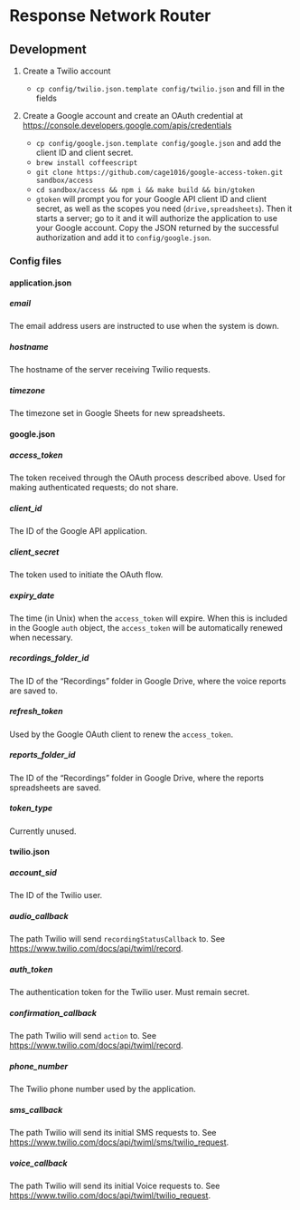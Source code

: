# Response Network Router

## Development

1. Create a Twilio account
   - `cp config/twilio.json.template config/twilio.json` and fill in
     the fields

2. Create a Google account and create an OAuth credential at
   <https://console.developers.google.com/apis/credentials>
   - `cp config/google.json.template config/google.json` and add the
     client ID and client secret.
   - `brew install coffeescript`
   - `git clone https://github.com/cage1016/google-access-token.git sandbox/access`
   - `cd sandbox/access && npm i && make build && bin/gtoken`
   - `gtoken` will prompt you for your Google API client ID and client
     secret, as well as the scopes you need (`drive,spreadsheets`).
     Then it starts a server; go to it and it will authorize the
     application to use your Google account.  Copy the JSON returned
     by the successful authorization and add it to `config/google.json`.

### Config files

#### application.json

##### email

The email address users are instructed to use when the system is down.

##### hostname

The hostname of the server receiving Twilio requests.

##### timezone

The timezone set in Google Sheets for new spreadsheets.

#### google.json

##### access_token

The token received through the OAuth process described above.  Used
for making authenticated requests; do not share.

##### client_id

The ID of the Google API application.

##### client_secret

The token used to initiate the OAuth flow.

##### expiry_date

The time (in Unix) when the `access_token` will expire.  When this is
included in the Google `auth` object, the `access_token` will be
automatically renewed when necessary.

##### recordings_folder_id

The ID of the “Recordings” folder in Google Drive, where the voice
reports are saved to.

##### refresh_token

Used by the Google OAuth client to renew the `access_token`.

##### reports_folder_id

The ID of the “Recordings” folder in Google Drive, where the reports
spreadsheets are saved.

##### token_type

Currently unused.

#### twilio.json

##### account_sid

The ID of the Twilio user.

##### audio_callback

The path Twilio will send `recordingStatusCallback` to.  See <https://www.twilio.com/docs/api/twiml/record>.

##### auth_token

The authentication token for the Twilio user.  Must remain secret.

##### confirmation_callback

The path Twilio will send `action` to.  See <https://www.twilio.com/docs/api/twiml/record>.

##### phone_number

The Twilio phone number used by the application.

##### sms_callback

The path Twilio will send its initial SMS requests to.  See
<https://www.twilio.com/docs/api/twiml/sms/twilio_request>.

##### voice_callback

The path Twilio will send its initial Voice requests to.  See
<https://www.twilio.com/docs/api/twiml/twilio_request>.
